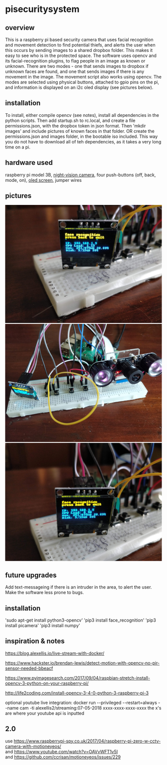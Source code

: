 # pisecuritysystem
## overview
This is a raspberry pi based security camera that uses facial recognition and movement detection to find potential thiefs, and alerts the user when this occurs by sending images to a shared dropbox folder. This makes it easy to see who is in the protected space. The software uses opencv and its facial-recognition plugins, to flag people in an image as known or unknown. There are two modes - one that sends images to dropbox if unknown faces are found, and one that sends images if there is any movement in the image. The movement script also works using opencv. The modes are selected using physical buttons, attached to gpio pins on the pi, and information is displayed on an i2c oled display (see pictures below).

## installation
To install, either compile opencv (see notes), install all dependencies in the python scripts. Then add startup.sh to rc.local, and create a file permissions.json, with the dropbox token in json format. Then 'mkdir images' and include pictures of known faces in that folder. OR create the permissions.json and images folder, in the bootable iso included. This way you do not have to download all of teh dependencies, as it takes a very long time on a pi.

## hardware used
raspberry pi model 3B, [night-vision camera](https://www.aliexpress.com/item/Raspberry-Pi-Camera-RPI-Focal-Adjustable-Night-Version-Camera-Acrylic-Holder-IR-Light-FFC-Cable-for/32796213162.html), four push-buttons (off, back, mode, on), [oled screen](https://www.aliexpress.com/item/0-96-inch-IIC-Serial-Yellow-Blue-OLED-Display-Module-128X64-I2C-SSD1306-12864-LCD-Screen/32828449458.html), jumper wires

## pictures
![Alt text](assets/image_1.jpg?raw=true "Title")
![Alt text](assets/image_2.jpg?raw=true "Title")
![Alt text](assets/image_3.jpg?raw=true "Title")

## future upgrades
Add text-messageing if there is an intruder in the area, to alert the user. Make the software less prone to bugs.

## installation
'sudo apt-get install python3-opencv'
'pip3 install face_recognition'
'pip3 install picamera'
'pip3 install numpy'


## inspiration & notes
https://blog.alexellis.io/live-stream-with-docker/

https://www.hackster.io/brendan-lewis/detect-motion-with-opencv-no-pir-sensor-needed-bbeacf

https://www.pyimagesearch.com/2017/09/04/raspbian-stretch-install-opencv-3-python-on-your-raspberry-pi/

http://life2coding.com/install-opencv-3-4-0-python-3-raspberry-pi-3

optional youtube live integration:
docker run --privileged --restart=always --name cam -ti alexellis2/streaming:07-05-2018 xxxx-xxxx-xxxx-xxxx
the x's are where your youtube api is inputted

## 2.0  
use https://www.raspberrypi-spy.co.uk/2017/04/raspberry-pi-zero-w-cctv-camera-with-motioneyeos/  
and https://www.youtube.com/watch?v=OAVvWFT1v5I  
and https://github.com/ccrisan/motioneyeos/issues/229  
